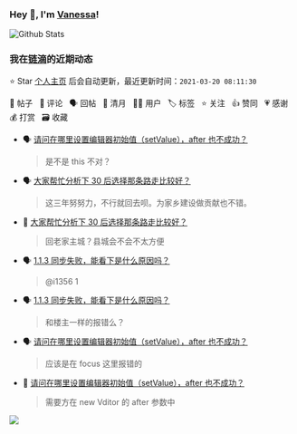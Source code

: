 ### Hey 👋, I'm [Vanessa](http://vanessa.b3log.org/)!

![Github Stats](https://github-readme-stats.vercel.app/api?username=Vanessa219&show_icons=true)

<!--events start -->

### 我在[链滴](https://ld246.com)的近期动态

⭐️ Star [个人主页](https://github.com/Vanessa219/Vanessa219) 后会自动更新，最近更新时间：`2021-03-20 08:11:30`

📝 帖子 &nbsp; 💬 评论 &nbsp; 🗣 回帖 &nbsp; 🌙 清月 &nbsp; 👨‍💻 用户 &nbsp; 🏷️ 标签 &nbsp; ⭐️ 关注 &nbsp; 👍 赞同 &nbsp; 💗 感谢 &nbsp; 💰 打赏 &nbsp; 🗃 收藏

* 🗣 [请问在哪里设置编辑器初始值（setValue），after 也不成功？](https://ld246.com/article/1616143927603/comment/1616159353544#comments)

  > 是不是 this 不对？
* 🗣 [大家帮忙分析下 30 后选择那条路走比较好？](https://ld246.com/article/1616154583881/comment/1616155390769#comments)

  > 这三年努努力，不行就回去呗。为家乡建设做贡献也不错。
* 💬 [大家帮忙分析下 30 后选择那条路走比较好？](https://ld246.com/article/1616154583881/comment/1616154979931#comments)

  > 回老家主城？县城会不会不太方便
* 🗣 [1.1.3 同步失败，能看下是什么原因吗？](https://ld246.com/article/1616125308570/comment/1616140947255#comments)

  > @i1356 1
* 🗣 [1.1.3 同步失败，能看下是什么原因吗？](https://ld246.com/article/1616125308570/comment/1616142695226#comments)

  > 和楼主一样的报错么？
* 🗣 [请问在哪里设置编辑器初始值（setValue），after 也不成功？](https://ld246.com/article/1616143927603/comment/1616144534989#comments)

  > 应该是在 focus 这里报错的
* 💬 [请问在哪里设置编辑器初始值（setValue），after 也不成功？](https://ld246.com/article/1616143927603/comment/1616144344619#comments)

  > 需要方在 new Vditor 的 after 参数中


<!--events end -->

<a title="Hits" target="_blank" href="https://github.com/Vanessa219/Vanessa219"><img src="https://hits.b3log.org/Vanessa219/Vanessa219.svg"></a>

